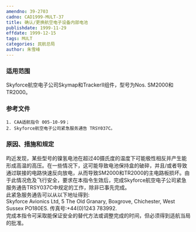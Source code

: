 ```yaml
---
amendno: 39-2703  
cadno: CAD1999-MULT-37  
title: 确认/更换航空电子设备内部电池  
publishdate: 1999-11-29  
effdate: 1999-12-15  
tags: MULT  
categories: 民航总局  
author: 朱雪峰  
---
```

  
### 适用范围  
Skyforce航空电子公司Skymap和TrackerⅡ组件，型号为Nos. SM2000和TR2000。  
  
<!--more-->  
### 参考文件  
    1. CAA适航指令 005-10-99；  
    2. Skyforce航空电子公司紧急服务通告 TRSY037C。  
  
### 原因、措施和规定  
昀近发现，某些型号的镍氢电池在超过40摄氏度的温度下可能极性相反并产生能形成高温的高压。在一些情况下，这可能导致电池保持盒的破碎，并且/或者导致通过联接的电路快速反向放电，从而导致SM2000和TR2000的主电路板损坏。由于此情况危及飞行安全，要求在本指令生效后，完成Skyforce航空电子公司紧急服务通告TRSY037C中规定的工作，除非已事先完成。  
    此紧急服务通告可以从以下地址得到:  
    Skyforce Avionics Ltd, 5 The Old Granary, Boxgrove, Chichester, West Sussex PO180ES. 传真号:+44(0)1243 783992.  
    完成本指令可采取能保证安全的替代方法或调整完成的时间，但必须得到适航当局的批准。  
      
